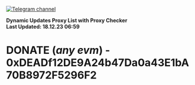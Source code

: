 [![Telegram channel](https://img.shields.io/endpoint?url=https://runkit.io/damiankrawczyk/telegram-badge/branches/master?url=https://t.me/n4z4v0d)](https://t.me/n4z4v0d) 

**Dynamic Updates Proxy List with Proxy Checker**  
**Last Updated: 18.12.23 06:59**

# DONATE (_any evm_) - 0xDEADf12DE9A24b47Da0a43E1bA70B8972F5296F2
